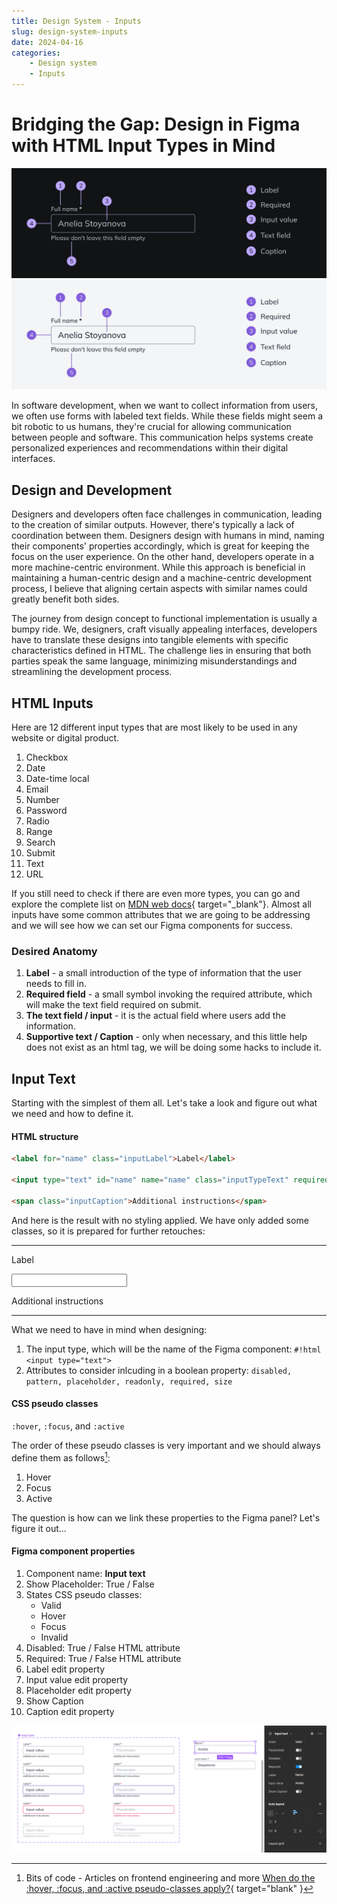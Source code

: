 ```yaml
---
title: Design System - Inputs
slug: design-system-inputs
date: 2024-04-16
categories: 
    - Design system
    - Inputs
---
```


# Bridging the Gap: Design in Figma with HTML Input Types in Mind

![Figma input type text anatomy](../../img/blog/input-type-text-anatomy-dark.webp#only-dark)
![Figma input type text anatomy](../../img/blog/input-type-text-anatomy-light.webp#only-light)

In software development, when we want to collect information from users, we often use forms with labeled text fields. While these fields might seem a bit robotic to us humans, they're crucial for allowing communication between people and software. This communication helps systems create personalized experiences and recommendations within their digital interfaces.

<!-- more -->

## Design and Development

Designers and developers often face challenges in communication, leading to the creation of similar outputs. However, there's typically a lack of coordination between them. Designers design with humans in mind, naming their components' properties accordingly, which is great for keeping the focus on the user experience. On the other hand, developers operate in a more machine-centric environment. While this approach is beneficial in maintaining a human-centric design and a machine-centric development process, I believe that aligning certain aspects with similar names could greatly benefit both sides.

The journey from design concept to functional implementation is usually a bumpy ride. We, designers, craft visually appealing interfaces, developers have to translate these designs into tangible elements with specific characteristics defined in HTML. The challenge lies in ensuring that both parties speak the same language, minimizing misunderstandings and streamlining the development process.

## HTML Inputs

Here are 12 different input types that are most likely to be used in any website or digital product. 

1. Checkbox
2. Date
3. Date-time local
4. Email
5. Number
6. Password
7. Radio
8. Range
9. Search
10. Submit
11. Text
12. URL 

If you still need to check if there are even more types, you can go and explore the complete list on [MDN web docs](https://developer.mozilla.org/en-US/docs/Web/HTML/Element/input/button){ target="_blank"}. Almost all inputs have some common attributes that we are going to be addressing and we will see how we can set our Figma components for success. 

### Desired Anatomy

1. **Label** - a small introduction of the type of information that the user needs to fill in.
2. **Required field** - a small symbol invoking the required attribute, which will make the text field required on submit.
2. **The text field / input** - it is the actual field where users add the information.
3. **Supportive text / Caption** - only when necessary, and this little help does not exist as an html tag, we will be doing some hacks to include it.

## Input Text

Starting with the simplest of them all. Let's take a look and figure out what we need and how to define it.

#### HTML structure

``` html
<label for="name" class="inputLabel">Label</label> 

<input type="text" id="name" name="name" class="inputTypeText" required/>

<span class="inputCaption">Additional instructions</span>

``` 

And here is the result with no styling applied. We have only added some classes, so it is prepared for further retouches:

<hr>

<div class="defaultForm">

<label for="name">Label</label> <br />

<input type="text" id="name" name="name" required/> <br />

<span>Additional instructions</span>

</div>

<hr>

What we need to have in mind when designing: 

1. The input type, which will be the name of the Figma component: `#!html <input type="text">`
2. Attributes to consider inlcuding in a boolean property: `disabled, pattern, placeholder, readonly, required, size`

#### CSS pseudo classes

`:hover`, `:focus`, and `:active` 

The order of these pseudo classes is very important and we should always define them as follows[^1]: 

1. Hover
2. Focus
3. Active

[^1]: Bits of code - 
Articles on frontend engineering and more [When do the :hover, :focus, and :active pseudo-classes apply?](https://bitsofco.de/when-do-the-hover-focus-and-active-pseudo-classes-apply/){ target="blank" }

The question is how can we link these properties to the Figma panel? Let's figure it out...

#### Figma component properties

1. Component name: **Input text**
2. Show Placeholder: True / False
3. States <span class="handnotes">CSS pseudo classes</span>: 
    - Valid
    - Hover 
    - Focus 
    - Invalid 
4. Disabled: True / False <span class="handnotes">HTML attribute</span>
5. Required: True / False <span class="handnotes">HTML attribute</span>
6. Label edit property
7. Input value edit property
8. Placeholder edit property
9. Show Caption
10. Caption edit property

![Input Text Component's Propertiesin Figma](../../img/blog/Input-type-text-figma-properties.webp)